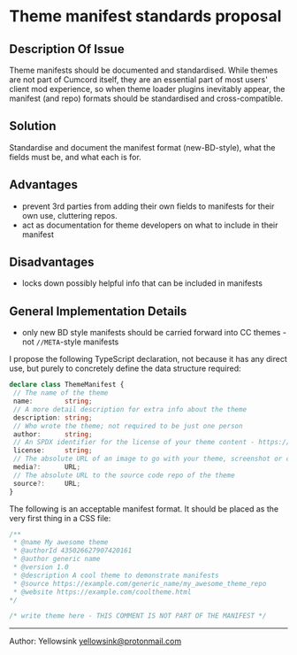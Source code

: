 # Theme manifest standards proposal

## Description Of Issue
Theme manifests should be documented and standardised. While themes are not part of Cumcord itself,
they are an essential part of most users' client mod experience,
so when theme loader plugins inevitably appear, the manifest (and repo) formats should be standardised and cross-compatible.

## Solution
Standardise and document the manifest format (new-BD-style), what the fields must be, and what each is for.

## Advantages

 - prevent 3rd parties from adding their own fields to manifests for their own use, cluttering repos.
 - act as documentation for theme developers on what to include in their manifest

## Disadvantages
 - locks down possibly helpful info that can be included in manifests

## General Implementation Details
 - only new BD style manifests should be carried forward into CC themes - not `//META`-style manifests

I propose the following TypeScript declaration, not because it has any direct use,
but purely to concretely define the data structure required:
```ts
declare class ThemeManifest {
 // The name of the theme
 name:        string;
 // A more detail description for extra info about the theme
 description: string;
 // Who wrote the theme; not required to be just one person
 author:      string;
 // An SPDX identifier for the license of your theme content - https://spdx.org/licenses/
 license:     string;
 // The absolute URL of an image to go with your theme, screenshot or otherwise
 media?:      URL;
 // The absolute URL to the source code repo of the theme
 source?:     URL;
}
```

The following is an acceptable manifest format. It should be placed as the very first thing in a CSS file:
```css
/**
 * @name My awesome theme
 * @authorId 435026627907420161
 * @author generic name
 * @version 1.0
 * @description A cool theme to demonstrate manifests
 * @source https://example.com/generic_name/my_awesome_theme_repo
 * @website https://example.com/cooltheme.html
*/

/* write theme here - THIS COMMENT IS NOT PART OF THE MANIFEST */
```

---

Author: Yellowsink <yellowsink@protonmail.com>
